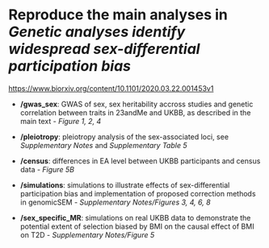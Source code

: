 # Reproduce the main analyses in *Genetic analyses identify widespread sex-differential participation bias*

https://www.biorxiv.org/content/10.1101/2020.03.22.001453v1

- **/gwas_sex**: GWAS of sex, sex heritability accross studies and genetic correlation between traits in 23andMe and UKBB, as described in the main text - *Figure 1, 2, 4*

- **/pleiotropy**: pleiotropy analysis of the sex-associated loci, see *Supplementary Notes* and *Supplementary Table 5* 

- **/census**: differences in EA level between UKBB participants and census data - *Figure 5B*

- **/simulations**: simulations to illustrate effects of sex-differential participation bias and implementation of proposed correction methods in genomicSEM - *Supplementary Notes/Figures 3, 4, 6, 8*

- **/sex_specific_MR**: simulations on real UKBB data to demonstrate the potential extent of selection biased by BMI on the causal effect of BMI on T2D - *Supplementary Notes/Figure 5*
